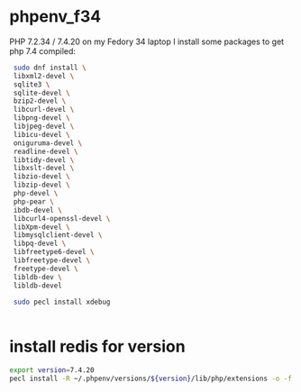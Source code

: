 # phpenv_f34
PHP 7.2.34 / 7.4.20
on my Fedory 34 laptop I install some packages to get php 7.4 compiled:

```bash
 sudo dnf install \
 libxml2-devel \
 sqlite3 \
 sqlite-devel \
 bzip2-devel \
 libcurl-devel \
 libpng-devel \
 libjpeg-devel \
 libicu-devel \
 oniguruma-devel \
 readline-devel \
 libtidy-devel \
 libxslt-devel \
 libzio-devel \
 libzip-devel \
 php-devel \
 php-pear \
 ibdb-devel \
 libcurl4-openssl-devel \
 libXpm-devel \
 libmysqlclient-devel \
 libpq-devel \
 libfreetype6-devel \
 libfreetype-devel \
 freetype-devel \
 libldb-dev \
 libldb-devel

 sudo pecl install xdebug
 
```
# install redis for version
```bash
export version=7.4.20
pecl install -R ~/.phpenv/versions/${version}/lib/php/extensions -o -f redix
```
